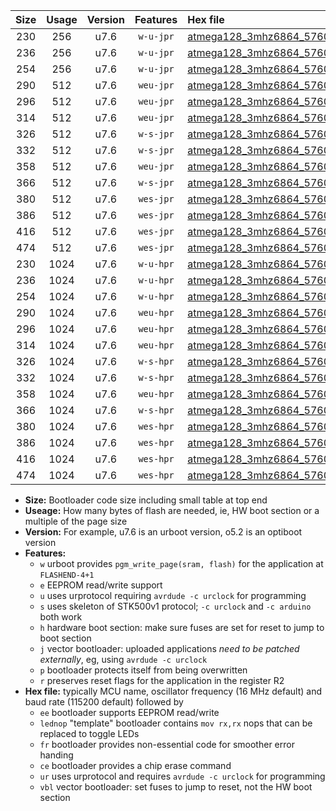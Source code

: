 |Size|Usage|Version|Features|Hex file|
|:-:|:-:|:-:|:-:|:--|
|230|256|u7.6|`w-u-jpr`|[atmega128_3mhz6864_57600bps_ur_vbl.hex](https://raw.githubusercontent.com/stefanrueger/urboot/main//atmega128_3mhz6864_57600bps_ur_vbl.hex)|
|236|256|u7.6|`w-u-jpr`|[atmega128_3mhz6864_57600bps_lednop_ur_vbl.hex](https://raw.githubusercontent.com/stefanrueger/urboot/main//atmega128_3mhz6864_57600bps_lednop_ur_vbl.hex)|
|254|256|u7.6|`w-u-jpr`|[atmega128_3mhz6864_57600bps_lednop_fr_ur_vbl.hex](https://raw.githubusercontent.com/stefanrueger/urboot/main//atmega128_3mhz6864_57600bps_lednop_fr_ur_vbl.hex)|
|290|512|u7.6|`weu-jpr`|[atmega128_3mhz6864_57600bps_ee_ur_vbl.hex](https://raw.githubusercontent.com/stefanrueger/urboot/main//atmega128_3mhz6864_57600bps_ee_ur_vbl.hex)|
|296|512|u7.6|`weu-jpr`|[atmega128_3mhz6864_57600bps_ee_lednop_ur_vbl.hex](https://raw.githubusercontent.com/stefanrueger/urboot/main//atmega128_3mhz6864_57600bps_ee_lednop_ur_vbl.hex)|
|314|512|u7.6|`weu-jpr`|[atmega128_3mhz6864_57600bps_ee_lednop_fr_ur_vbl.hex](https://raw.githubusercontent.com/stefanrueger/urboot/main//atmega128_3mhz6864_57600bps_ee_lednop_fr_ur_vbl.hex)|
|326|512|u7.6|`w-s-jpr`|[atmega128_3mhz6864_57600bps_vbl.hex](https://raw.githubusercontent.com/stefanrueger/urboot/main//atmega128_3mhz6864_57600bps_vbl.hex)|
|332|512|u7.6|`w-s-jpr`|[atmega128_3mhz6864_57600bps_lednop_vbl.hex](https://raw.githubusercontent.com/stefanrueger/urboot/main//atmega128_3mhz6864_57600bps_lednop_vbl.hex)|
|358|512|u7.6|`weu-jpr`|[atmega128_3mhz6864_57600bps_ee_lednop_fr_ce_ur_vbl.hex](https://raw.githubusercontent.com/stefanrueger/urboot/main//atmega128_3mhz6864_57600bps_ee_lednop_fr_ce_ur_vbl.hex)|
|366|512|u7.6|`w-s-jpr`|[atmega128_3mhz6864_57600bps_lednop_fr_vbl.hex](https://raw.githubusercontent.com/stefanrueger/urboot/main//atmega128_3mhz6864_57600bps_lednop_fr_vbl.hex)|
|380|512|u7.6|`wes-jpr`|[atmega128_3mhz6864_57600bps_ee_vbl.hex](https://raw.githubusercontent.com/stefanrueger/urboot/main//atmega128_3mhz6864_57600bps_ee_vbl.hex)|
|386|512|u7.6|`wes-jpr`|[atmega128_3mhz6864_57600bps_ee_lednop_vbl.hex](https://raw.githubusercontent.com/stefanrueger/urboot/main//atmega128_3mhz6864_57600bps_ee_lednop_vbl.hex)|
|416|512|u7.6|`wes-jpr`|[atmega128_3mhz6864_57600bps_ee_lednop_fr_vbl.hex](https://raw.githubusercontent.com/stefanrueger/urboot/main//atmega128_3mhz6864_57600bps_ee_lednop_fr_vbl.hex)|
|474|512|u7.6|`wes-jpr`|[atmega128_3mhz6864_57600bps_ee_lednop_fr_ce_vbl.hex](https://raw.githubusercontent.com/stefanrueger/urboot/main//atmega128_3mhz6864_57600bps_ee_lednop_fr_ce_vbl.hex)|
|230|1024|u7.6|`w-u-hpr`|[atmega128_3mhz6864_57600bps_ur.hex](https://raw.githubusercontent.com/stefanrueger/urboot/main//atmega128_3mhz6864_57600bps_ur.hex)|
|236|1024|u7.6|`w-u-hpr`|[atmega128_3mhz6864_57600bps_lednop_ur.hex](https://raw.githubusercontent.com/stefanrueger/urboot/main//atmega128_3mhz6864_57600bps_lednop_ur.hex)|
|254|1024|u7.6|`w-u-hpr`|[atmega128_3mhz6864_57600bps_lednop_fr_ur.hex](https://raw.githubusercontent.com/stefanrueger/urboot/main//atmega128_3mhz6864_57600bps_lednop_fr_ur.hex)|
|290|1024|u7.6|`weu-hpr`|[atmega128_3mhz6864_57600bps_ee_ur.hex](https://raw.githubusercontent.com/stefanrueger/urboot/main//atmega128_3mhz6864_57600bps_ee_ur.hex)|
|296|1024|u7.6|`weu-hpr`|[atmega128_3mhz6864_57600bps_ee_lednop_ur.hex](https://raw.githubusercontent.com/stefanrueger/urboot/main//atmega128_3mhz6864_57600bps_ee_lednop_ur.hex)|
|314|1024|u7.6|`weu-hpr`|[atmega128_3mhz6864_57600bps_ee_lednop_fr_ur.hex](https://raw.githubusercontent.com/stefanrueger/urboot/main//atmega128_3mhz6864_57600bps_ee_lednop_fr_ur.hex)|
|326|1024|u7.6|`w-s-hpr`|[atmega128_3mhz6864_57600bps.hex](https://raw.githubusercontent.com/stefanrueger/urboot/main//atmega128_3mhz6864_57600bps.hex)|
|332|1024|u7.6|`w-s-hpr`|[atmega128_3mhz6864_57600bps_lednop.hex](https://raw.githubusercontent.com/stefanrueger/urboot/main//atmega128_3mhz6864_57600bps_lednop.hex)|
|358|1024|u7.6|`weu-hpr`|[atmega128_3mhz6864_57600bps_ee_lednop_fr_ce_ur.hex](https://raw.githubusercontent.com/stefanrueger/urboot/main//atmega128_3mhz6864_57600bps_ee_lednop_fr_ce_ur.hex)|
|366|1024|u7.6|`w-s-hpr`|[atmega128_3mhz6864_57600bps_lednop_fr.hex](https://raw.githubusercontent.com/stefanrueger/urboot/main//atmega128_3mhz6864_57600bps_lednop_fr.hex)|
|380|1024|u7.6|`wes-hpr`|[atmega128_3mhz6864_57600bps_ee.hex](https://raw.githubusercontent.com/stefanrueger/urboot/main//atmega128_3mhz6864_57600bps_ee.hex)|
|386|1024|u7.6|`wes-hpr`|[atmega128_3mhz6864_57600bps_ee_lednop.hex](https://raw.githubusercontent.com/stefanrueger/urboot/main//atmega128_3mhz6864_57600bps_ee_lednop.hex)|
|416|1024|u7.6|`wes-hpr`|[atmega128_3mhz6864_57600bps_ee_lednop_fr.hex](https://raw.githubusercontent.com/stefanrueger/urboot/main//atmega128_3mhz6864_57600bps_ee_lednop_fr.hex)|
|474|1024|u7.6|`wes-hpr`|[atmega128_3mhz6864_57600bps_ee_lednop_fr_ce.hex](https://raw.githubusercontent.com/stefanrueger/urboot/main//atmega128_3mhz6864_57600bps_ee_lednop_fr_ce.hex)|

- **Size:** Bootloader code size including small table at top end
- **Useage:** How many bytes of flash are needed, ie, HW boot section or a multiple of the page size
- **Version:** For example, u7.6 is an urboot version, o5.2 is an optiboot version
- **Features:**
  + `w` urboot provides `pgm_write_page(sram, flash)` for the application at `FLASHEND-4+1`
  + `e` EEPROM read/write support
  + `u` uses urprotocol requiring `avrdude -c urclock` for programming
  + `s` uses skeleton of STK500v1 protocol; `-c urclock` and `-c arduino` both work
  + `h` hardware boot section: make sure fuses are set for reset to jump to boot section
  + `j` vector bootloader: uploaded applications *need to be patched externally*, eg, using `avrdude -c urclock`
  + `p` bootloader protects itself from being overwritten
  + `r` preserves reset flags for the application in the register R2
- **Hex file:** typically MCU name, oscillator frequency (16 MHz default) and baud rate (115200 default) followed by
  + `ee` bootloader supports EEPROM read/write
  + `lednop` "template" bootloader contains `mov rx,rx` nops that can be replaced to toggle LEDs
  + `fr` bootloader provides non-essential code for smoother error handing
  + `ce` bootloader provides a chip erase command
  + `ur` uses urprotocol and requires `avrdude -c urclock` for programming
  + `vbl` vector bootloader: set fuses to jump to reset, not the HW boot section
